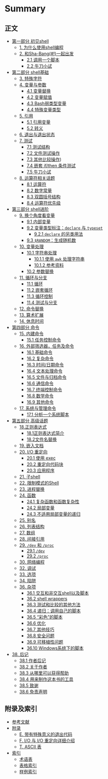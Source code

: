 # Summary

## 正文

* [第一部分 初见shell](source/part1/part1.md)
    * [1. 为什么使用shell编程](source/part1/01_shell_programming.md)
    * [2. 和Sha-Bang(#!)一起出发](source/part1/02_starting_off_with_a_sha_bang.md)
        * [2.1 调用一个脚本](source/part1/02_1_invoking_the_script.md)
        * [2.2 牛刀小试](source/part1/02_2_preliminary_exercises.md)
* [第二部分 shell基础](source/part2/part2.md)
    * [3. 特殊字符](source/part2/03_special_characters.md)
    * [4. 变量与参数](source/part2/04_introduction_to_variables_and_parameters.md)
        * [4.1 变量替换](source/part2/04_1_variable_substitution.md)
        * [4.2 变量赋值](source/part2/04_2_variable_assignment.md)
        * [4.3 Bash弱类型变量](source/part2/04_3_bash_variables_are_untyped.md)
        * [4.4 特殊变量类型](source/part2/04_4_special_variable_types.md)
    * [5. 引用](source/part2/05_quoting.md)
        * [5.1 引用变量](source/part2/05_1_quoting_variables.md)
        * [5.2 转义](source/part2/05_2_escaping.md)
    * [6. 退出与退出状态](source/part2/06_exit_and_exit_status.md)
    * [7. 测试](source/part2/07_tests.md)
        * [7.1 测试结构](source/part2/07_1_test_constructs.md)
        * [7.2 文件测试操作](source/part2/07_2_file_test_operators.md)
        * [7.3 其他比较操作](source/part2/07_3_other_comparison_operators.md))
        * [7.4 嵌套 if/then 条件测试](source/part2/07_4_nested_if_then_condition_tests.md)
        * [7.5 牛刀小试](source/part2/07_5_testing_your_knowledge_of_tests.md)
    * [8. 运算符相关话题](source/part2/08_operations_and_related_topics.md)
        * [8.1 运算符](source/part2/08_1_operators.md)
        * [8.2 数字常量](source/part2/08_2_numerical_constants.md)
        * [8.3 双圆括号结构](source/part2/08_3_the_double_parentheses_construct.md)
        * [8.4 运算符优先级](source/part2/08_4_operator_precedence.md)
* [第三部分 shell进阶](source/part3/part3.md)
    * [9. 换个角度看变量](source/part3/09_another_look_at_variables.md)
        * [9.1 内部变量](source/part3/09_1_internal_variables.md)
        * [9.2 变量类型标注：`declare` 与 `typeset`](source/part3/09_2_typing_variables_declare_or_typeset.md)
            * [9.2.1 `declare` 的另类用法](source/part3/09_2_1_another_use_for_declare.md)
        * [9.3 `$RANDOM`：生成随机数](source/part3/09_3_random_generate_random_integer.md)
    * [10. 变量处理](source/part3/10_manipulating_variables.md)
        * [10.1 字符串处理](source/part3/10_1_manipulating_strings.md)
            * [10.1.1 使用 `awk` 处理字符串](source/part3/10_1_1_manipulating_strings_using_awk.md)
            * [10.1.2 参考资料](source/part3/10_1_2_further_reference.md)
        * [10.2 参数替换](source/part3/10_2_parameter_substitution.md)
    * [11. 循环与分支](source/part3/11_loops_and_branches.md)
        * [11.1 循环](source/part3/11_1_loops.md)
        * [11.2 嵌套循环](source/part3/11_2_nested_loops.md)
        * [11.3 循环控制](source/part3/11_3_loop_control.md)
        * [11.4 测试与分支](source/part3/11_4_testing_and_branching.md)
    * [12. 命令替换](source/part3/12_command_substitution.md)
    * [13. 算术扩展](source/part3/13_arithmetic_expansion.md)
    * [14. 休息时间](source/part3/14_recess_time.md)
* [第四部分 命令](source/part4/part4.md)
    * [15. 内建命令](source/part4/15_internal_commands_and_builtins.md)
        * [15.1 任务控制命令](source/part4/15_1_job_control_commands.md)
    * [16. 外部筛选器，任务及命令](source\part4\16_external_filters_programs_and_commands.md)
        * [16.1 基础命令](source\part4\16_1_basic_commands.md)
        * [16.2 复杂命令](source\part4\16_2_complex_commands.md)
        * [16.3 时间/日期命令]()
        * [16.4 文本处理命令]()
        * [16.5 文件与归档命令]()
        * [16.6 通信命令]()
        * [16.7 终端控制命令]()
        * [16.8 数学命令]()
        * [16.9 其他命令]()
    * [17. 系统与管理命令]()
        * [17.1 分析一个系统脚本]()
* [第五部分 高级话题](source/part5/part5.md)
    * [18.正则表达式](source/part5/18_regular_expressions.md)
        * [18.1正则表达式简介](source/part5/18_1_a_brief_introduction_to_regular_expressions.md)
        * [18.2文件名替换](source/part5/18_2_globbing.md)
    * [19. 嵌入文档](source/part5/19_here_documents.md)
    * [20. I/O 重定向](source/part5/20_io_redirection.md)
        * [20.1 使用 exec](source/part5/20_1_use_exec.md)
        * [20.2 重定向代码块](source/part5/20_2_redirecting_code_blocks.md)
        * [20.3 应用程序](source/part5/20_3_applications.md)
    * [21. 子shell](source/part5/21_subshells.md)
    * [22. 限制模式的Shell](source/part5/22_Restricted_Shells.md)
    * [23. 进程替换](source/part5/23_Process_Substitution.md)
    * [24. 函数](source/part5/24_functions.md)
        * [24.1 复杂函数和函数复杂性](source/part5/24_1_complex_functions_and_function_complexities.md)
        * [24.2 局部变量](source/part5/24_2_local_variables.md)
        * [24.3 不适用局部变量的递归](source/part5/24_3_recursion_without_local_variables.md)
    * [25. 别名](source/part5/25_aliases.md)
    * [26. 列表结构](source/part5/26_List_Constructs.md)
    * [27. 数组](source/part5/27_arrays.md)
    * [28. 间接引用](source/part5/28_ivr.md)
    * [29. `/dev` 和 `/proc`](source/part5/29_devproc.md)
        * [29.1 `/dev`](source/part5/29_1_devref1.md)
        * [29.2 `/proc`](source/part5/29_2_procref1.md)
    * [30. 网络编程](source/part5/30_network_programming.md)
    * [32. 调试](source/part5/32_Debugging.md)
    * [33. 选项](source/part5/33_options.md)
    * [34. 陷阱](source/part5/34_Gotchsa.md)
    * [36. 杂项](source/part5/36_miscellany.md)
        * [36.1 交互和非交互shell以及脚本](source/part5/36_1_interactive_and_non-interactive_shells_and_scripts.md)
        * [36.2 shell wrappers](source/part5/36_2_shell_wrappers.md)
        * [36.3 测试和比较的其他方法](source/part5/36_3_tests_and_comparisons_alternatives.md)
        * [36.4 递归：调用自己的脚本](source/part5/36_4_recursion_a_script_calling_itself.md)
        * [36.5 “彩色”的脚本](source/part5/36_5_colorizing_scripts.md)
        * [36.6 优化](source/part5/36_6_optimizations.md)
        * [36.7 其他技巧](source/part5/36_7_assorted_tips.md)
        * [36.8 安全问题](source/part5/36_8_security_issues.md)
        * [36.9 可移植性问题](source/part5/36_9_portability_issues.md)
        * [36.10 Windows系统下的脚本](source/part5/36_10_shell_scripting_under_windows.md)
* [38. 后记](source/endnotes/38_endnotes.md)
    * [38.1 作者后记](source/endnotes/38_1_author_s_note.md)
    * [38.2 关于作者](source/endnotes/38_2_about_the_author.md)
    * [38.3 从哪里可以获得帮助](source/endnotes/38_3_where_to_go_for_help.md)
    * [38.4 用来制作这本书的工具](source/endnotes/38_4_tools_used_to_produce_this_book.md)
    * [38.5 致谢](source/endnotes/38_5_credits.md)
    * [38.6 免责声明](source/endnotes/38_6_disclaimer.md)

## 附录及索引

* [参考文献]()
* [附录]()
    * [E. 带有特殊意义的退出代码](source/appendix/E_special_exitcodes.md)
    * [F. I/O 与 I/O 重定向详细介绍](source/appendix/F_io_and_redirection.md)
    * [T. ASCII 表](source/appendix/T_ascii_table.md)
* [索引]()
    * [术语表]()
    * [表格索引]()
    * [样例索引]()
